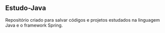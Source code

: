 ## Estudo-Java

Repositório criado para salvar códigos e projetos estudados na linguagem Java e o framework Spring.



